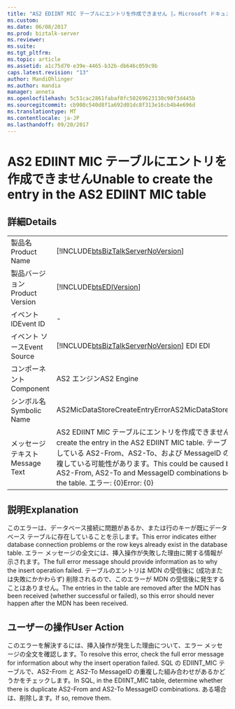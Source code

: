 ```yaml
---
title: "AS2 EDIINT MIC テーブルにエントリを作成できません |。Microsoft ドキュメント"
ms.custom: 
ms.date: 06/08/2017
ms.prod: biztalk-server
ms.reviewer: 
ms.suite: 
ms.tgt_pltfrm: 
ms.topic: article
ms.assetid: a1c75d70-e39e-4465-b32b-db646c059c9b
caps.latest.revision: "13"
author: MandiOhlinger
ms.author: mandia
manager: anneta
ms.openlocfilehash: 5c51cac2861fabaf8fc50269623130c90f3d445b
ms.sourcegitcommit: cb908c540d8f1a692d01dc8f313e16cb4b4e696d
ms.translationtype: MT
ms.contentlocale: ja-JP
ms.lasthandoff: 09/20/2017
---
```

# <a name="unable-to-create-the-entry-in-the-as2-ediint-mic-table"></a><span data-ttu-id="d2544-102">AS2 EDIINT MIC テーブルにエントリを作成できません</span><span class="sxs-lookup"><span data-stu-id="d2544-102">Unable to create the entry in the AS2 EDIINT MIC table</span></span>
## <a name="details"></a><span data-ttu-id="d2544-103">詳細</span><span class="sxs-lookup"><span data-stu-id="d2544-103">Details</span></span>  
  
|||  
|-|-|  
|<span data-ttu-id="d2544-104">製品名</span><span class="sxs-lookup"><span data-stu-id="d2544-104">Product Name</span></span>|[!INCLUDE[btsBizTalkServerNoVersion](../includes/btsbiztalkservernoversion-md.md)]|  
|<span data-ttu-id="d2544-105">製品バージョン</span><span class="sxs-lookup"><span data-stu-id="d2544-105">Product Version</span></span>|[!INCLUDE[btsEDIVersion](../includes/btsediversion-md.md)]|  
|<span data-ttu-id="d2544-106">イベント ID</span><span class="sxs-lookup"><span data-stu-id="d2544-106">Event ID</span></span>|-|  
|<span data-ttu-id="d2544-107">イベント ソース</span><span class="sxs-lookup"><span data-stu-id="d2544-107">Event Source</span></span>|[!INCLUDE[btsBizTalkServerNoVersion](../includes/btsbiztalkservernoversion-md.md)]<span data-ttu-id="d2544-108"> EDI</span><span class="sxs-lookup"><span data-stu-id="d2544-108"> EDI</span></span>|  
|<span data-ttu-id="d2544-109">コンポーネント</span><span class="sxs-lookup"><span data-stu-id="d2544-109">Component</span></span>|<span data-ttu-id="d2544-110">AS2 エンジン</span><span class="sxs-lookup"><span data-stu-id="d2544-110">AS2 Engine</span></span>|  
|<span data-ttu-id="d2544-111">シンボル名</span><span class="sxs-lookup"><span data-stu-id="d2544-111">Symbolic Name</span></span>|<span data-ttu-id="d2544-112">AS2MicDataStoreCreateEntryError</span><span class="sxs-lookup"><span data-stu-id="d2544-112">AS2MicDataStoreCreateEntryError</span></span>|  
|<span data-ttu-id="d2544-113">メッセージ テキスト</span><span class="sxs-lookup"><span data-stu-id="d2544-113">Message Text</span></span>|<span data-ttu-id="d2544-114">AS2 EDIINT MIC テーブルにエントリを作成できません。</span><span class="sxs-lookup"><span data-stu-id="d2544-114">Unable to create the entry in the AS2 EDIINT MIC table.</span></span> <span data-ttu-id="d2544-115">テーブルに挿入しようとしている AS2-From、AS2-To、および MessageID の組み合わせが重複している可能性があります。</span><span class="sxs-lookup"><span data-stu-id="d2544-115">This could be caused by duplicate AS2-From, AS2-To and MessageID combinations being written to the table.</span></span>  <span data-ttu-id="d2544-116">エラー: {0}</span><span class="sxs-lookup"><span data-stu-id="d2544-116">Error: {0}</span></span>|  
  
## <a name="explanation"></a><span data-ttu-id="d2544-117">説明</span><span class="sxs-lookup"><span data-stu-id="d2544-117">Explanation</span></span>  
 <span data-ttu-id="d2544-118">このエラーは、データベース接続に問題があるか、または行のキーが既にデータベース テーブルに存在していることを示します。</span><span class="sxs-lookup"><span data-stu-id="d2544-118">This error indicates either database connection problems or the row keys already exist in the database table.</span></span> <span data-ttu-id="d2544-119">エラー メッセージの全文には、挿入操作が失敗した理由に関する情報が示されます。</span><span class="sxs-lookup"><span data-stu-id="d2544-119">The full error message should provide information as to why the insert operation failed.</span></span> <span data-ttu-id="d2544-120">テーブルのエントリは MDN の受信後に (成功または失敗にかかわらず) 削除されるので、このエラーが MDN の受信後に発生することはありません。</span><span class="sxs-lookup"><span data-stu-id="d2544-120">The entries in the table are removed after the MDN has been received (whether successful or failed), so this error should never happen after the MDN has been received.</span></span>  
  
## <a name="user-action"></a><span data-ttu-id="d2544-121">ユーザーの操作</span><span class="sxs-lookup"><span data-stu-id="d2544-121">User Action</span></span>  
 <span data-ttu-id="d2544-122">このエラーを解決するには、挿入操作が発生した理由について、エラー メッセージの全文を確認します。</span><span class="sxs-lookup"><span data-stu-id="d2544-122">To resolve this error, check the full error message for information about why the insert operation failed.</span></span> <span data-ttu-id="d2544-123">SQL の EDIINT_MIC テーブルで、AS2-From と AS2-To MessageID の重複した組み合わせがあるかどうかをチェックします。</span><span class="sxs-lookup"><span data-stu-id="d2544-123">In SQL, in the EDIINT_MIC table, determine whether there is duplicate AS2-From and AS2-To MessageID combinations.</span></span> <span data-ttu-id="d2544-124">ある場合は、削除します。</span><span class="sxs-lookup"><span data-stu-id="d2544-124">If so, remove them.</span></span>